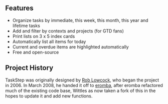Features
---

- Organize tasks by immediate, this week, this month, this year and lifetime tasks
- Add and filter by contexts and projects (for GTD fans)
- Print lists on 3 x 5 index cards
- Automatically list all items for today
- Current and overdue items are highlighted automatically
- Free and open-source

Project History
---

TaskStep was originally designed by [Rob Lowcock](http://www.cunningtitle.com), who began the project in 2006. In March 2008, he handed it off to [eromba](https://www.github.com/eromba), after eromba refactored much of the existing code base, Wittles as now taken a fork of this in the hopes to update it and add new functions.

